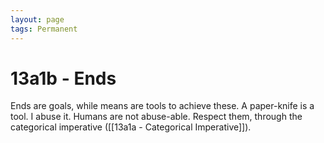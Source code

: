 ```yaml
---
layout: page
tags: Permanent 
---
```


# 13a1b - Ends

Ends are goals, while means are tools to achieve these. A paper-knife is a tool. I abuse it. Humans are not abuse-able. Respect them, through the categorical imperative ([[13a1a - Categorical Imperative]]).
